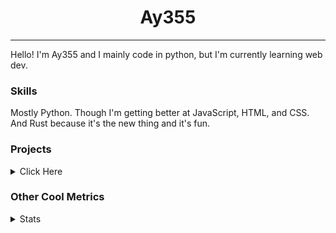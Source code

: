 <h1 align="center"><b>Ay355</b></h1>

---

Hello! I'm Ay355 and I mainly code in python, but I'm currently learning web dev.


### Skills

Mostly Python. Though I'm getting better at JavaScript, HTML, and CSS. And Rust because it's the new thing and it's fun.


### Projects

<details>
 <summary>Click Here</summary>
<br>

 This is probably out of date

[Standle](https://discord.com/oauth2/authorize?client_id=810345494223781899&scope=bot&permissions=8)
 - A multipurpose discord bot for your discord server. Has useful and fun commands for you to mess around with. Made with [discord.py](https://www.github.com/Rapptz/discord.py).

[RoboAy355](https://github.com/Ay-355/RoboAy355)
 - A personal discord bot that I use for random things.

[Asyncdictionary](https://github.com/Ay-355/asyncdictionary)
 - An async wrapper for the freedictionaryAPI. See the README for more info.

 
That's pretty much it, other stuff is closed-source.
 
</details>


### Other Cool Metrics


<details>
<summary>Stats</summary>
<br>
 
<a href="https://github.com/Ay-355">
 <img align="center" src="https://github-readme-stats.vercel.app/api?username=Ay-355&theme=tokyonight&show_icons=true&count_private=true&hide_border=true" />
</a><a href="https://github.com/Ay-355">
  <img align="center" src="https://github-readme-stats.vercel.app/api/top-langs/?username=Ay-355&hide=toml,yaml,cmake&layout=compact&langs_count=8&theme=tokyonight&hide_border=true" />
</a>

 
&nbsp; <!-- Space character to put some space between the different stat types. -->

 
<!--START_SECTION:waka-->
**🐱 My GitHub Data** 

> 🏆 604 Contributions in the Year 2021
 > 
> 📦 1.6 kB Used in GitHub's Storage 
 > 
> 🚫 Not Opted to Hire
 > 
> 📜 14 Public Repositories 
 > 
> 🔑 3 Private Repositories  
 > 
**I'm a Night 🦉** 

```text
🌞 Morning    18 commits     █░░░░░░░░░░░░░░░░░░░░░░░░   6.27% 
🌆 Daytime    123 commits    ██████████░░░░░░░░░░░░░░░   42.86% 
🌃 Evening    139 commits    ████████████░░░░░░░░░░░░░   48.43% 
🌙 Night      7 commits      ░░░░░░░░░░░░░░░░░░░░░░░░░   2.44%

```
📅 **I'm Most Productive on Monday** 

```text
Monday       54 commits     ████░░░░░░░░░░░░░░░░░░░░░   18.82% 
Tuesday      35 commits     ███░░░░░░░░░░░░░░░░░░░░░░   12.2% 
Wednesday    27 commits     ██░░░░░░░░░░░░░░░░░░░░░░░   9.41% 
Thursday     44 commits     ███░░░░░░░░░░░░░░░░░░░░░░   15.33% 
Friday       46 commits     ████░░░░░░░░░░░░░░░░░░░░░   16.03% 
Saturday     47 commits     ████░░░░░░░░░░░░░░░░░░░░░   16.38% 
Sunday       34 commits     ███░░░░░░░░░░░░░░░░░░░░░░   11.85%

```


📊 **This Week I Spent My Time On** 

```text
💬 Programming Languages: 
Python                   3 hrs 29 mins       ████████████████░░░░░░░░░   66.38% 
Lua                      44 mins             ███░░░░░░░░░░░░░░░░░░░░░░   13.98% 
PowerShell               17 mins             █░░░░░░░░░░░░░░░░░░░░░░░░   5.45% 
Markdown                 11 mins             ░░░░░░░░░░░░░░░░░░░░░░░░░   3.49% 
Other                    10 mins             ░░░░░░░░░░░░░░░░░░░░░░░░░   3.46%

🔥 Editors: 
Neovim                   5 hrs 13 mins       █████████████████████████   99.68% 
Notepad++                1 min               ░░░░░░░░░░░░░░░░░░░░░░░░░   0.32%

🐱‍💻 Projects: 
schoolwork               3 hrs 35 mins       █████████████████░░░░░░░░   68.3% 
Unknown Project          38 mins             ███░░░░░░░░░░░░░░░░░░░░░░   12.19% 
nvim                     35 mins             ██░░░░░░░░░░░░░░░░░░░░░░░   11.28% 
awestar                  15 mins             █░░░░░░░░░░░░░░░░░░░░░░░░   4.87% 
NvChad                   8 mins              ░░░░░░░░░░░░░░░░░░░░░░░░░   2.7%

💻 Operating System: 
Windows                  5 hrs 14 mins       █████████████████████████   100.0%

```

**I Mostly Code in Python** 

```text
Python                   7 repos             █████████████████░░░░░░░░   70.0% 
HTML                     1 repo              ██░░░░░░░░░░░░░░░░░░░░░░░   10.0% 
C++                      1 repo              ██░░░░░░░░░░░░░░░░░░░░░░░   10.0% 
Rust                     1 repo              ██░░░░░░░░░░░░░░░░░░░░░░░   10.0%

```



 Last Updated on 01/12/2021
<!--END_SECTION:waka-->
</details>
